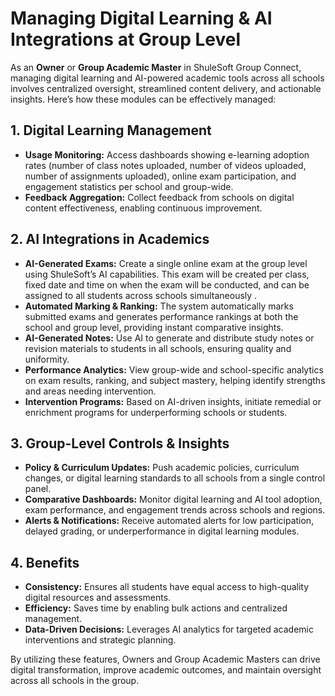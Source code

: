 # Managing Digital Learning & AI Integrations at Group Level

As an **Owner** or **Group Academic Master** in ShuleSoft Group Connect, managing digital learning and AI-powered academic tools across all schools involves centralized oversight, streamlined content delivery, and actionable insights. Here’s how these modules can be effectively managed:

## 1. Digital Learning Management


- **Usage Monitoring:** Access dashboards showing e-learning adoption rates (number of class notes uploaded, number of videos uploaded, number of assignments uploaded), online exam participation, and engagement statistics per school and group-wide.
- **Feedback Aggregation:** Collect feedback from schools on digital content effectiveness, enabling continuous improvement.

## 2. AI Integrations in Academics

- **AI-Generated Exams:** Create a single online exam at the group level using ShuleSoft’s AI capabilities. This exam will be created per class, fixed date and time on when the exam will be conducted, and can be assigned to all students across schools simultaneously .
- **Automated Marking & Ranking:** The system automatically marks submitted exams and generates performance rankings at both the school and group level, providing instant comparative insights.
- **AI-Generated Notes:** Use AI to generate and distribute study notes or revision materials to students in all schools, ensuring quality and uniformity.
- **Performance Analytics:** View group-wide and school-specific analytics on exam results, ranking, and subject mastery, helping identify strengths and areas needing intervention.
- **Intervention Programs:** Based on AI-driven insights, initiate remedial or enrichment programs for underperforming schools or students.

## 3. Group-Level Controls & Insights

- **Policy & Curriculum Updates:** Push academic policies, curriculum changes, or digital learning standards to all schools from a single control panel.
- **Comparative Dashboards:** Monitor digital learning and AI tool adoption, exam performance, and engagement trends across schools and regions.
- **Alerts & Notifications:** Receive automated alerts for low participation, delayed grading, or underperformance in digital learning modules.

## 4. Benefits

- **Consistency:** Ensures all students have equal access to high-quality digital resources and assessments.
- **Efficiency:** Saves time by enabling bulk actions and centralized management.
- **Data-Driven Decisions:** Leverages AI analytics for targeted academic interventions and strategic planning.

By utilizing these features, Owners and Group Academic Masters can drive digital transformation, improve academic outcomes, and maintain oversight across all schools in the group.